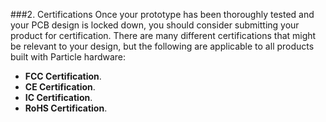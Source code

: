 ###2. Certifications
Once your prototype has been thoroughly tested and your PCB design is locked down, you should consider submitting your product for certification. There are many different certifications that might be relevant to your design, but the following are applicable to all products built with Particle hardware:

- **FCC Certification**.
- **CE Certification**.
- **IC Certification**.
- **RoHS Certification**.
